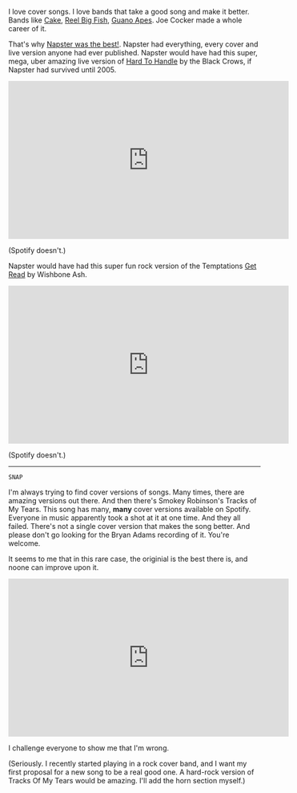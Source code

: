 <!--
.. title: The Tracks Of My Tears
.. slug: the-tracks-of-my-tears
.. date: 2020-08-08 08:08:08 UTC+02:00
.. tags: 
.. category: 
.. link: 
.. description: 
.. type: text
-->

I love cover songs. I love bands that take a good song and make it better. Bands like [Cake](https://www.youtube.com/watch?v=f9rCUQjmkxU), [Reel Big Fish](https://www.youtube.com/watch?v=QHpU0ZfXZ_g), [Guano Apes](https://www.youtube.com/watch?v=Q9jJufz9RNE). Joe Cocker made a whole career of it.

That's why [Napster was the best!](link://slug/hard-to-handle). Napster had everything, every cover and live version anyone had ever published. Napster would have had this super, mega, uber amazing live version of [Hard To Handle](link://slug/hard-to-handle) by the Black Crows, if Napster had survived until 2005.

<iframe width="560" height="315" src="https://www.youtube.com/embed/ilFOdcrLvHo?start=3" frameborder="0" allow="accelerometer; autoplay; encrypted-media; gyroscope; picture-in-picture" allowfullscreen></iframe>

(Spotify doesn't.)

Napster would have had this super fun rock version of the Temptations [Get Read](https://www.youtube.com/watch?v=PV97roslmt0) by Wishbone Ash.

<iframe width="560" height="315" src="https://www.youtube.com/embed/NLqyFH6wo4k" frameborder="0" allow="accelerometer; autoplay; encrypted-media; gyroscope; picture-in-picture" allowfullscreen></iframe>

(Spotify doesn't.)

***

<code>SNAP</code>

I'm always trying to find cover versions of songs. Many times, there are amazing versions out there. And then there's Smokey Robinson's Tracks of My Tears. This song has many, **many** cover versions available on Spotify. Everyone in music apparently took a shot at it at one time. And they all failed. There's not a single cover version that makes the song better. And please don't go looking for the Bryan Adams recording of it. You're welcome.

It seems to me that in this rare case, the originial is the best there is, and noone can improve upon it.

<iframe width="560" height="315" src="https://www.youtube.com/embed/rNS6D4hSQdA" frameborder="0" allow="accelerometer; autoplay; encrypted-media; gyroscope; picture-in-picture" allowfullscreen></iframe>

I challenge everyone to show me that I'm wrong.

(Seriously. I recently started playing in a rock cover band, and I want my first proposal for a new song to be a real good one. A hard-rock version of Tracks Of My Tears would be amazing. I'll add the horn section myself.)
